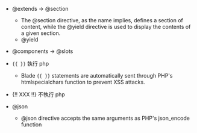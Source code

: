 - @extends -> @section
    - The @section directive, as the name implies, defines a section of content, while the @yield directive is used to display the contents of a given section.
    - @yield 

- @components -> @slots



- `{{ }}` 執行 php
    - Blade `{{ }}` statements are automatically sent through PHP's htmlspecialchars function to prevent XSS attacks.

- {!! XXX !!} 不執行 php


- @json 
    - @json directive accepts the same arguments as PHP's json_encode function